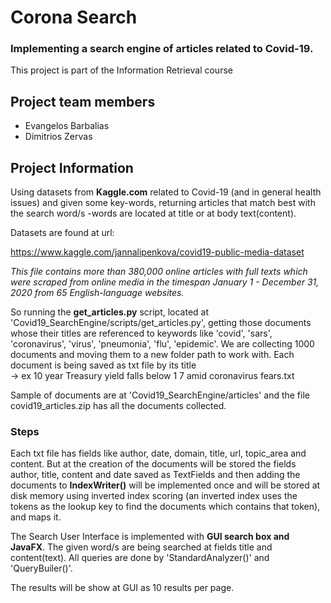 # Corona Search

### Implementing a search engine of articles related to Covid-19.
This project is part of the Information Retrieval course

## Project team members
- Evangelos Barbalias  
- Dimitrios Zervas    

## Project Information

Using datasets from **Kaggle.com** related to Covid-19 (and in general health issues) and given some key-words, returning articles that match best with the search word/s  -words are located at title or at body text(content).

Datasets are found at url: 

https://www.kaggle.com/jannalipenkova/covid19-public-media-dataset

_This file contains more than 380,000 online articles with full texts which were scraped from online media in the timespan January 1 - December 31, 2020 from 65 English-language websites._

So running the **get_articles.py** script, located at 'Covid19_SearchEngine/scripts/get_articles.py', getting those documents whose their titles are referenced to keywords like 'covid', 'sars', 'coronavirus', 'virus', 'pneumonia', 'flu', 'epidemic'. We are collecting 1000 documents and moving them to a new folder path to work with. Each document is being saved as txt file by its title   
-> ex 10 year Treasury yield falls below 1 7 amid coronavirus fears.txt

Sample of documents are at 'Covid19_SearchEngine/articles' and the file covid19_articles.zip has all the documents collected.

### Steps

Each txt file has fields like author, date, domain, title, url, topic_area and content. But at the creation of the documents will be stored the fields author, title, content and date saved as TextFields and then adding the documents to **IndexWriter()** will be implemented once and will be stored at disk memory using inverted index scoring (an inverted index uses the tokens as the lookup key to find the documents which contains that token), and maps it. 

The Search User Interface is implemented with **GUI search box and JavaFX**. The given word/s are being searched at fields title and content(text). 
All queries are done by 'StandardAnalyzer()' and 'QueryBuiler()'.

The results will be show at GUI as 10 results per page.
